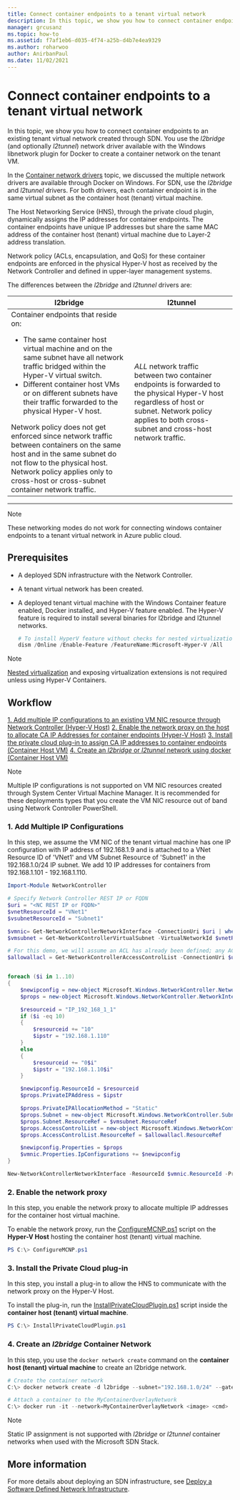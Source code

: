 ```yaml
---
title: Connect container endpoints to a tenant virtual network
description: In this topic, we show you how to connect container endpoints to an existing tenant virtual network created through SDN. You use the l2bridge (and optionally l2tunnel) network driver available with the Windows libnetwork plugin for Docker to create a container network on the tenant VM.
manager: grcusanz
ms.topic: how-to
ms.assetid: f7af1eb6-d035-4f74-a25b-d4b7e4ea9329
ms.author: roharwoo
author: AnirbanPaul
ms.date: 11/02/2021
---
```


# Connect container endpoints to a tenant virtual network

In this topic, we show you how to connect container endpoints to an existing tenant virtual network created through SDN. You use the *l2bridge* (and optionally *l2tunnel*) network driver available with the Windows libnetwork plugin for Docker to create a container network on the tenant VM.

In the [Container network drivers](/virtualization/windowscontainers/container-networking/network-drivers-topologies) topic, we discussed the multiple network drivers are available through Docker on Windows. For SDN, use the *l2bridge* and *l2tunnel* drivers. For both drivers, each container endpoint is in the same virtual subnet as the container host (tenant) virtual machine.

The Host Networking Service (HNS), through the private cloud plugin, dynamically assigns the IP addresses for container endpoints. The container endpoints have unique IP addresses but share the same MAC address of the container host (tenant) virtual machine due to Layer-2 address translation.

Network policy (ACLs, encapsulation, and QoS) for these container endpoints are enforced in the physical Hyper-V host as received by the Network Controller and defined in upper-layer management systems.

The differences between the *l2bridge* and *l2tunnel* drivers are:


|                                                                                                                                                                                                                                                                            l2bridge                                                                                                                                                                                                                                                                            |                                                                                                 l2tunnel                                                                                                  |
|----------------------------------------------------------------------------------------------------------------------------------------------------------------------------------------------------------------------------------------------------------------------------------------------------------------------------------------------------------------------------------------------------------------------------------------------------------------------------------------------------------------------------------------------------------------|-----------------------------------------------------------------------------------------------------------------------------------------------------------------------------------------------------------|
| Container endpoints that reside on: <ul><li>The same container host virtual machine and on the same subnet have all network traffic bridged within the Hyper-V virtual switch. </li><li>Different container host VMs or on different subnets have their traffic forwarded to the physical Hyper-V host. </li></ul>Network policy does not get enforced since network traffic between containers on the same host and in the same subnet do not flow to the physical host. Network policy applies only to cross-host or cross-subnet container network traffic. | *ALL* network traffic between two container endpoints is forwarded to the physical Hyper-V host regardless of host or subnet. Network policy applies to both cross-subnet and cross-host network traffic. |

---

>[!NOTE]
>These networking modes do not work for connecting windows container endpoints to a tenant virtual network in Azure public cloud.


## Prerequisites
-  A deployed SDN infrastructure with the Network Controller.
-  A tenant virtual network has been created.
-  A deployed tenant virtual machine with the Windows Container feature enabled, Docker installed, and Hyper-V feature enabled. The Hyper-V feature is required to install several binaries for l2bridge and l2tunnel networks.

   ```powershell
   # To install HyperV feature without checks for nested virtualization
   dism /Online /Enable-Feature /FeatureName:Microsoft-Hyper-V /All
   ```

>[!Note]
>[Nested virtualization](/virtualization/hyper-v-on-windows/user-guide/nested-virtualization) and exposing virtualization extensions is not required unless using Hyper-V Containers.


## Workflow

[1. Add multiple IP configurations to an existing VM NIC resource through Network Controller (Hyper-V Host)](#1-add-multiple-ip-configurations)
[2. Enable the network proxy on the host to allocate CA IP Addresses for container endpoints (Hyper-V Host)](#2-enable-the-network-proxy)
[3. Install the private cloud plug-in to assign CA IP addresses to container endpoints (Container Host VM)](#3-install-the-private-cloud-plug-in)
[4. Create an *l2bridge* or *l2tunnel* network using docker (Container Host VM)](#4-create-an-l2bridge-container-network)

>[!NOTE]
>Multiple IP configurations is not supported on VM NIC resources created through System Center Virtual Machine Manager. It is recommended for these deployments types that you create the VM NIC resource out of band using Network Controller PowerShell.

### 1. Add Multiple IP Configurations
In this step, we assume the VM NIC of the tenant virtual machine has one IP configuration with IP address of 192.168.1.9 and is attached to a VNet Resource ID of 'VNet1' and VM Subnet Resource of 'Subnet1' in the 192.168.1.0/24 IP subnet. We add 10 IP addresses for containers from 192.168.1.101 - 192.168.1.110.

```powershell
Import-Module NetworkController

# Specify Network Controller REST IP or FQDN
$uri = "<NC REST IP or FQDN>"
$vnetResourceId = "VNet1"
$vsubnetResourceId = "Subnet1"

$vmnic= Get-NetworkControllerNetworkInterface -ConnectionUri $uri | where {$_.properties.IpConfigurations.Properties.PrivateIPAddress -eq "192.168.1.9" }
$vmsubnet = Get-NetworkControllerVirtualSubnet -VirtualNetworkId $vnetResourceId -ResourceId $vsubnetResourceId -ConnectionUri $uri

# For this demo, we will assume an ACL has already been defined; any ACL can be applied here
$allowallacl = Get-NetworkControllerAccessControlList -ConnectionUri $uri -ResourceId "AllowAll"


foreach ($i in 1..10)
{
    $newipconfig = new-object Microsoft.Windows.NetworkController.NetworkInterfaceIpConfiguration
    $props = new-object Microsoft.Windows.NetworkController.NetworkInterfaceIpConfigurationProperties

    $resourceid = "IP_192_168_1_1"
    if ($i -eq 10)
    {
        $resourceid += "10"
        $ipstr = "192.168.1.110"
    }
    else
    {
        $resourceid += "0$i"
        $ipstr = "192.168.1.10$i"
    }

    $newipconfig.ResourceId = $resourceid
    $props.PrivateIPAddress = $ipstr

    $props.PrivateIPAllocationMethod = "Static"
    $props.Subnet = new-object Microsoft.Windows.NetworkController.Subnet
    $props.Subnet.ResourceRef = $vmsubnet.ResourceRef
    $props.AccessControlList = new-object Microsoft.Windows.NetworkController.AccessControlList
    $props.AccessControlList.ResourceRef = $allowallacl.ResourceRef

    $newipconfig.Properties = $props
    $vmnic.Properties.IpConfigurations += $newipconfig
}

New-NetworkControllerNetworkInterface -ResourceId $vmnic.ResourceId -Properties $vmnic.Properties -ConnectionUri $uri
```

### 2. Enable the network proxy
In this step, you enable the network proxy to allocate multiple IP addresses for the container host virtual machine.

To enable the network proxy, run the [ConfigureMCNP.ps1](https://github.com/Microsoft/SDN/blob/master/Containers/ConfigureMCNP.ps1) script on the **Hyper-V Host** hosting the container host (tenant) virtual machine.

```powershell
PS C:\> ConfigureMCNP.ps1
```

### 3. Install the Private Cloud plug-in
In this step, you install a plug-in to allow the HNS to communicate with the network proxy on the Hyper-V Host.

To install the plug-in, run the [InstallPrivateCloudPlugin.ps1](https://github.com/Microsoft/SDN/blob/master/Containers/InstallPrivateCloudPlugin.ps1) script inside the **container host (tenant) virtual machine**.


```powershell
PS C:\> InstallPrivateCloudPlugin.ps1
```

### 4. Create an *l2bridge* Container Network
In this step, you use the `docker network create` command on the **container host (tenant) virtual machine** to create an l2bridge network.

```powershell
# Create the container network
C:\> docker network create -d l2bridge --subnet="192.168.1.0/24" --gateway="192.168.1.1" MyContainerOverlayNetwork

# Attach a container to the MyContainerOverlayNetwork
C:\> docker run -it --network=MyContainerOverlayNetwork <image> <cmd>
```

>[!NOTE]
>Static IP assignment is not supported with *l2bridge* or *l2tunnel* container networks when used with the Microsoft SDN Stack.

## More information
For more details about deploying an SDN infrastructure, see [Deploy a Software Defined Network Infrastructure](../deploy/deploy-a-software-defined-network-infrastructure.md).
